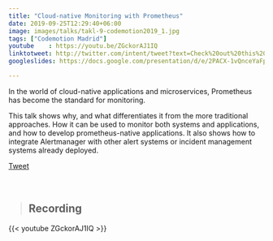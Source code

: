 ```yaml
---
title: "Cloud-native Monitoring with Prometheus"
date: 2019-09-25T12:29:40+06:00
image: images/talks/takl-9-codemotion2019_1.jpg
tags: ["Codemotion Madrid"]
youtube    : https://youtu.be/ZGckorAJ1IQ
linktotweet: http://twitter.com/intent/tweet?text=Check%20out%20this%20talk:%20“Cloud-native%20monitoring%20with%20Prometheus”%20by%20%40beatrizmrg%20%23PrometheusIO%20%23codemoMadrid&url=https://youtu.be/ZGckorAJ1IQ
googleslides: https://docs.google.com/presentation/d/e/2PACX-1vQnceYaFpZgMyaAH6EqvdqmGjVzlnFJdTTFZ7VoJObNOigW4rvgMK1PpoA7QfhSCQ/embed?start=false&loop=false&delayms=3000

---
```

In the world of cloud-native applications and microservices, Prometheus has become the standard for monitoring.

This talk shows why, and what differentiates it from the more traditional approaches. How it can be used to monitor both systems and applications, and how to develop prometheus-native applications. It also shows how to integrate Alertmanager with other alert systems or incident management systems already deployed.
<div class="blog-content singleiconp">
    <a href="http://twitter.com/intent/tweet?text=Check%20out%20this%20talk:%20“Cloud-native%20monitoring%20with%20Prometheus”%20by%20%40beatrizmrg%20%23PrometheusIO%20%23codemoMadrid&url=https://b3a.dev/talks/codemotion-2019/" target="_blank" class="talklisticons btn btn-dafault btn-details hvr-bounce-to-right"><i class="ion-social-twitter"></i> Tweet</a>
</div>

<br/>
<br/>

> ## Recording
{{< youtube ZGckorAJ1IQ >}}

<br/>

